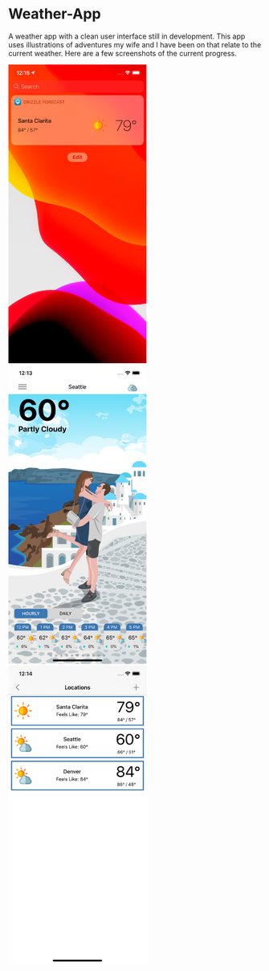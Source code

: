 # Weather-App
A weather app with a clean user interface still in development. This app uses illustrations of adventures my wife and I have been on that relate to the current weather. Here are a few screenshots of the current progress.

<img src="Readme/TodayWidget.png" width="275"><img src="Readme/Weather.png" width="275"><img src="Readme/Locations.png" width="275">
